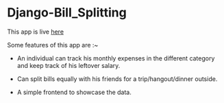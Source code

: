 # Django-Bill_Splitting

This app is live [here](https://sosiotest.herokuapp.com/)

Some features of this app are :~

* An individual can track his monthly expenses in the different category and keep track of his leftover salary.

* Can split bills equally with his friends for a trip/hangout/dinner outside.

* A simple frontend to showcase the data.
